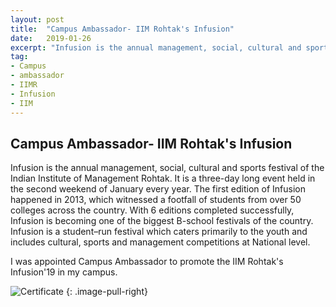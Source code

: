 ```yaml
---
layout: post
title:  "Campus Ambassador- IIM Rohtak's Infusion"
date:   2019-01-26
excerpt: "Infusion is the annual management, social, cultural and sports festival of the Indian Institute of Management Rohtak."
tag:
- Campus
- ambassador
- IIMR
- Infusion
- IIM
---
```


## Campus Ambassador- IIM Rohtak's Infusion

Infusion is the annual management, social, cultural and sports festival of the Indian Institute of Management Rohtak. It is a three-day long event held in the second weekend of January every year. The first edition of Infusion happened in 2013, which witnessed a footfall of students from over 50 colleges across the country.
With 6 editions completed successfully, Infusion is becoming one of the biggest B-school festivals of the country. Infusion is a student–run festival which caters primarily to the youth and includes cultural, sports and management competitions at National level.

I was appointed Campus Ambassador to promote the IIM Rohtak's Infusion'19 in my campus.

![Certificate](https://drive.google.com/file/d/0Bwl9kT_fuIocT0VYaGZ4VjhYN1pfZ3hMMEIyNGc5RmJ6SGNZ/view)
{: .image-pull-right}

